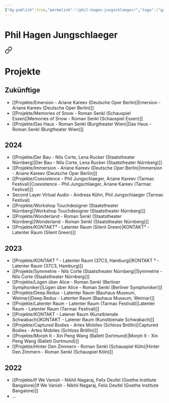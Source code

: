 ```yaml
---
{"dg-publish":true,"permalink":"/phil-hagen-jungschlaeger/","tags":["gardenEntry"],"created":"2025-05-25T13:04:52.486+02:00","updated":"2025-05-25T14:32:00.854+02:00"}
---
```


# Phil Hagen Jungschlaeger

<div class="transclusion internal-embed is-loaded"><a class="markdown-embed-link" href="/projekte/projekte/" aria-label="Open link"><svg xmlns="http://www.w3.org/2000/svg" width="24" height="24" viewBox="0 0 24 24" fill="none" stroke="currentColor" stroke-width="2" stroke-linecap="round" stroke-linejoin="round" class="svg-icon lucide-link"><path d="M10 13a5 5 0 0 0 7.54.54l3-3a5 5 0 0 0-7.07-7.07l-1.72 1.71"></path><path d="M14 11a5 5 0 0 0-7.54-.54l-3 3a5 5 0 0 0 7.07 7.07l1.71-1.71"></path></svg></a><div class="markdown-embed">




# Projekte
## Zukünftige
- [[Projekte/Emersion - Ariane Kareev (Deutsche Oper Berlin)\|Emersion - Ariane Kareev (Deutsche Oper Berlin)]]
- [[Projekte/Memories of Snow - Roman Senkl (Schauspiel Essen)\|Memories of Snow - Roman Senkl (Schauspiel Essen)]]
- [[Projekte/Das Haus - Roman Senkl (Burgtheater Wien)\|Das Haus - Roman Senkl (Burgtheater Wien)]]
## 2024
- [[Projekte/Der Bau - Nils Corte, Lena Rucker (Staatstheater Nürnberg)\|Der Bau - Nils Corte, Lena Rucker (Staatstheater Nürnberg)]]
- [[Projekte/Immersion - Ariane Kareev (Deutsche Oper Berlin)\|Immersion - Ariane Kareev (Deutsche Oper Berlin)]]
- [[Projekte/Coexistence - Phil Jungschlaeger, Ariane Kareev (Tarmac Festival)\|Coexistence - Phil Jungschlaeger, Ariane Kareev (Tarmac Festival)]]
- Second Layer Virtual Audio - Andreas Kühn, Phil Jungschlaeger (Tarmac Festival)
- [[Projekte/Workshop Touchdesigner (Staatstheater Nürnberg)\|Workshop Touchdesigner (Staatstheater Nürnberg)]]
- [[Projekte/Wonderland - Roman Senkl (Staatstheater Nürnberg)\|Wonderland - Roman Senkl (Staatstheater Nürnberg)]]
- [[Projekte/KONTAKT³ - Latenter Raum (Silent Green)\|KONTAKT³ - Latenter Raum (Silent Green)]]
## 2023
- [[Projekte/KONTAKT ² - Latenter Raum (37C3, Hamburg)\|KONTAKT ² - Latenter Raum (37C3, Hamburg)]]
- [[Projekte/Symmetrie - Nils Corte (Staatstheater Nürnberg)\|Symmetrie - Nils Corte (Staatstheater Nürnberg)]]
- [[Projekte/Lügen über Alice - Roman Senkl (Berliner Symphoniker)\|Lügen über Alice - Roman Senkl (Berliner Symphoniker)]]
- [[Projekte/Deep.Redux - Latenter Raum (Bauhaus Museum, Weimar)\|Deep.Redux - Latenter Raum (Bauhaus Museum, Weimar)]]
- [[Projekte/Latenter Raum - Latenter Raum (Tarmac Festival)\|Latenter Raum - Latenter Raum (Tarmac Festival)]]
- [[Projekte/KONTAKT - Latener Raum (Kunstbienale Schwabach)\|KONTAKT - Latener Raum (Kunstbienale Schwabach)]]
- [[Projekte/Captured Bodies - Artes Mobiles (Schloss Bröllin)\|Captured Bodies - Artes Mobiles (Schloss Bröllin)]]
- [[Projekte/Morph It - Xin Peng Wang (Ballett Dortmund)\|Morph It - Xin Peng Wang (Ballett Dortmund)]]
- [[Projekte/Hinter Den Zimmern - Roman Senkl (Schauspiel Köln)\|Hinter Den Zimmern - Roman Senkl (Schauspiel Köln)]]
## 2022
- [[Projekte/If We Vanish - Nikhil Nagaraj, Felix Deufel (Goethe Institute Bangalore)\|If We Vanish - Nikhil Nagaraj, Felix Deufel (Goethe Institute Bangalore)]]
- ...


</div></div>

